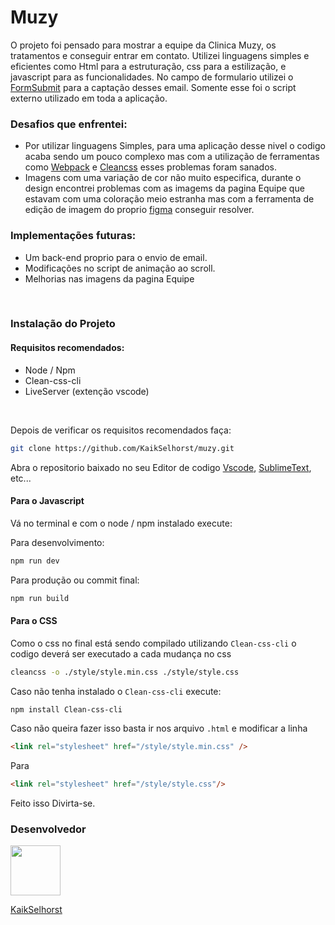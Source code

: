 # Muzy

O projeto foi pensado para mostrar a equipe da Clinica Muzy, os tratamentos e conseguir entrar em contato. Utilizei linguagens simples e eficientes como Html
para a estruturação, css para a estilização, e javascript para as funcionalidades. No campo de formulario utilizei o [FormSubmit](https://formsubmit.co/) para a captação
desses email. Somente esse foi o script externo utilizado em toda a aplicação.

### Desafios que enfrentei:
- Por utilizar linguagens Simples, para uma aplicação desse nivel o codigo acaba sendo um pouco complexo mas com a utilização de ferramentas como [Webpack](https://webpack.js.org/)
e [Cleancss](https://www.npmjs.com/package/clean-css) esses problemas foram sanados.
- Imagens com uma variação de cor não muito especifica, durante o design encontrei problemas com as imagems da pagina Equipe que estavam com uma coloração meio estranha
mas com a ferramenta de edição de imagem do proprio [figma](https://www.figma.com/) conseguir resolver.

### Implementações futuras:
- Um back-end proprio para o envio de email.
- Modificações no script de animação ao scroll.
- Melhorias nas imagens da pagina Equipe

<br>

### Instalação do Projeto

#### Requisitos recomendados:

- Node / Npm
- Clean-css-cli
- LiveServer (extenção vscode)


<br>

Depois de verificar os requisitos recomendados faça:

```sh
git clone https://github.com/KaikSelhorst/muzy.git
```
Abra o repositorio baixado no seu Editor de codigo [Vscode](https://code.visualstudio.com/), [SublimeText](https://www.sublimetext.com/), etc...


#### Para o Javascript
Vá no terminal e com o node / npm instalado execute:

Para desenvolvimento:
```sh
npm run dev
```

Para produção ou commit final:

```sh
npm run build 
```

#### Para o CSS

Como o css no final está sendo compilado utilizando `Clean-css-cli` o codigo deverá ser executado a cada mudança no css

```sh
cleancss -o ./style/style.min.css ./style/style.css
```

Caso não tenha instalado o `Clean-css-cli` execute:
```sh
npm install Clean-css-cli
```

Caso não queira fazer isso basta ir nos arquivo `.html` e modificar a linha 
```html 
<link rel="stylesheet" href="/style/style.min.css" />
```
Para
```html 
<link rel="stylesheet" href="/style/style.css"/>
```

Feito isso Divirta-se.


### Desenvolvedor

<img src='https://github.com/kaikselhorst.png' width='80px' />

[KaikSelhorst](https://github.com/KaikSelhorst/)
